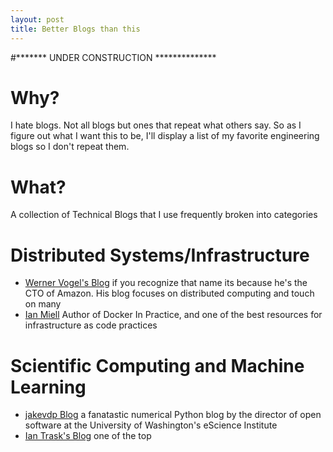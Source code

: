 ```yaml
---
layout: post
title: Better Blogs than this
---
```



#******* UNDER CONSTRUCTION **************

# Why?
I hate blogs. Not all blogs but ones that repeat what others say. So as I figure out what I want this to be, I'll display a list of my favorite engineering blogs so I don't repeat them.

# What?
A collection of Technical Blogs that I use frequently broken into categories

# 

# Distributed Systems/Infrastructure
- [Werner Vogel's Blog](https://www.allthingsdistributed.com/) if you recognize that name its because he's the CTO of Amazon. His blog focuses on distributed computing and touch on many 
- [Ian Miell](https://zwischenzugs.com/) Author of Docker In Practice, and one of the best resources for infrastructure as code practices


# Scientific Computing and Machine Learning
- [jakevdp Blog](https://jakevdp.github.io/) a fanatastic numerical Python blog by the director of open software at the University of Washington's eScience Institute
- [Ian Trask's Blog](https://iamtrask.github.io/) one of the top

